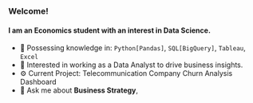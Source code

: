 ### Welcome!

#### I am an Economics student with an interest in Data Science. 

- 🧠 Possessing knowledge in: `Python[Pandas]`, `SQL[BigQuery]`, `Tableau`, `Excel`
- 💼 Interested in working as a Data Analyst to drive business insights. 
- ⚙️ Current Project: Telecommunication Company Churn Analysis Dashboard
- 💬 Ask me about **Business Strategy**, 
